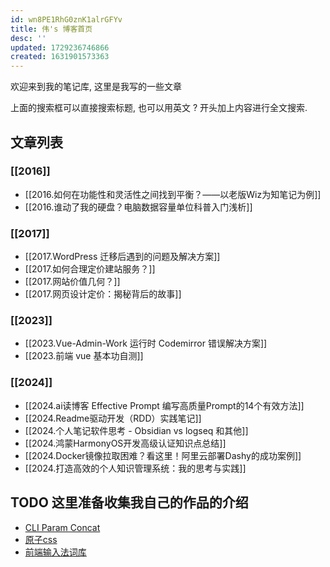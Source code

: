 ```yaml
---
id: wn8PE1RhG0znK1alrGFYv
title: 伟's 博客首页
desc: ''
updated: 1729236746866
created: 1631901573363
---
```


欢迎来到我的笔记库, 这里是我写的一些文章

上面的搜索框可以直接搜索标题, 也可以用英文 ? 开头加上内容进行全文搜索.

## 文章列表

### [[2016]]
- [[2016.如何在功能性和灵活性之间找到平衡？——以老版Wiz为知笔记为例]]
- [[2016.谁动了我的硬盘？电脑数据容量单位科普入门浅析]]

### [[2017]]
- [[2017.WordPress 迁移后遇到的问题及解决方案]]
- [[2017.如何合理定价建站服务？]]
- [[2017.网站价值几何？]]
- [[2017.网页设计定价：揭秘背后的故事]]

### [[2023]]
- [[2023.Vue-Admin-Work 运行时 Codemirror 错误解决方案]]
- [[2023.前端 vue 基本功自测]]

### [[2024]]
- [[2024.ai读博客 Effective Prompt 编写高质量Prompt的14个有效方法]]
- [[2024.Readme驱动开发（RDD）实践笔记]]
- [[2024.个人笔记软件思考 - Obsidian vs logseq 和其他]]
- [[2024.鸿蒙HarmonyOS开发高级认证知识点总结]]
- [[2024.Docker镜像拉取困难？看这里！阿里云部署Dashy的成功案例]]
- [[2024.打造高效的个人知识管理系统：我的思考与实践]]

## TODO 这里准备收集我自己的作品的介绍
- [CLI Param Concat](https://github.com/LiangWei88/cli-param-concat#readme)
- [原子css](https://gitee.com/imyyliang/basscss)
- [前端输入法词库](https://github.com/LiangWei88/WebDevDictCN)
